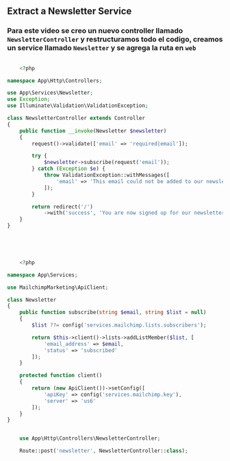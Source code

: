 ## Extract a Newsletter Service

### Para este video se creo un nuevo controller llamado `NewsletterController` y restructuramos todo el codigo, creamos un service llamado `Newsletter` y se agrega la ruta en `web` 


```php

    <?php

namespace App\Http\Controllers;

use App\Services\Newsletter;
use Exception;
use Illuminate\Validation\ValidationException;

class NewsletterController extends Controller
{
    public function __invoke(Newsletter $newsletter)
    {
        request()->validate(['email' => 'required|email']);

        try {
            $newsletter->subscribe(request('email'));
        } catch (Exception $e) {
            throw ValidationException::withMessages([
                'email' => 'This email could not be added to our newsletter list.'
            ]);
        }

        return redirect('/')
            ->with('success', 'You are now signed up for our newsletter!');
    }
}


    
```


```php

    <?php

namespace App\Services;

use MailchimpMarketing\ApiClient;

class Newsletter
{
    public function subscribe(string $email, string $list = null)
    {
        $list ??= config('services.mailchimp.lists.subscribers');

        return $this->client()->lists->addListMember($list, [
            'email_address' => $email,
            'status' => 'subscribed'
        ]);
    }

    protected function client()
    {
        return (new ApiClient())->setConfig([
            'apiKey' => config('services.mailchimp.key'),
            'server' => 'us6'
        ]);
    }
}

```


```php

    use App\Http\Controllers\NewsletterController;

    Route::post('newsletter', NewsletterController::class);

```